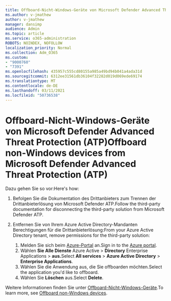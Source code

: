 ```yaml
---
title: Offboard-Nicht-Windows-Geräte von Microsoft Defender Advanced Threat Protection (ATP)
ms.author: v-jmathew
author: v-jmathew
manager: dansimp
audience: Admin
ms.topic: article
ms.service: o365-administration
ROBOTS: NOINDEX, NOFOLLOW
localization_priority: Normal
ms.collection: Adm_O365
ms.custom:
- "9000760"
- "7391"
ms.openlocfilehash: 435957c555cd80155a985a49bd94b041a4ada31d
ms.sourcegitcommit: 6312ee31561db36104f32282d019d069ede69174
ms.translationtype: MT
ms.contentlocale: de-DE
ms.lasthandoff: 03/11/2021
ms.locfileid: "50736538"
---
```

# <a name="offboard-non-windows-devices-from-microsoft-defender-advanced-threat-protection-atp"></a><span data-ttu-id="1e49f-102">Offboard-Nicht-Windows-Geräte von Microsoft Defender Advanced Threat Protection (ATP)</span><span class="sxs-lookup"><span data-stu-id="1e49f-102">Offboard non-Windows devices from Microsoft Defender Advanced Threat Protection (ATP)</span></span>

<span data-ttu-id="1e49f-103">Dazu gehen Sie so vor:</span><span class="sxs-lookup"><span data-stu-id="1e49f-103">Here's how:</span></span>

1. <span data-ttu-id="1e49f-104">Befolgen Sie die Dokumentation des Drittanbieters zum Trennen der Drittanbieterlösung von Microsoft Defender ATP.</span><span class="sxs-lookup"><span data-stu-id="1e49f-104">Follow the third-party documentation for disconnecting the third-party solution from Microsoft Defender ATP.</span></span>
2. <span data-ttu-id="1e49f-105">Entfernen Sie von Ihrem Azure Active Directory-Mandanten Berechtigungen für die Drittanbieterlösung:</span><span class="sxs-lookup"><span data-stu-id="1e49f-105">From your Azure Active Directory tenant, remove permissions for the third-party solution:</span></span>

    1. <span data-ttu-id="1e49f-106">Melden Sie sich beim [Azure-Portal](https://go.microsoft.com/fwlink/?linkid=2125612) an.</span><span class="sxs-lookup"><span data-stu-id="1e49f-106">Sign in to the [Azure portal](https://go.microsoft.com/fwlink/?linkid=2125612).</span></span>
    1. <span data-ttu-id="1e49f-107">Wählen **Sie Alle Dienste** Azure Active  >  **Directory** Enterprise Applications  >  **aus.**</span><span class="sxs-lookup"><span data-stu-id="1e49f-107">Select **All services** > **Azure Active Directory** > **Enterprise Applications**.</span></span>
    1. <span data-ttu-id="1e49f-108">Wählen Sie die Anwendung aus, die Sie offboarden möchten.</span><span class="sxs-lookup"><span data-stu-id="1e49f-108">Select the application you'd like to offboard.</span></span>
    1. <span data-ttu-id="1e49f-109">Wählen Sie **Löschen** aus.</span><span class="sxs-lookup"><span data-stu-id="1e49f-109">Select **Delete**.</span></span>

<span data-ttu-id="1e49f-110">Weitere Informationen finden Sie unter [Offboard-Nicht-Windows-Geräte](https://go.microsoft.com/fwlink/?linkid=2143630).</span><span class="sxs-lookup"><span data-stu-id="1e49f-110">To learn more, see [Offboard non-Windows devices](https://go.microsoft.com/fwlink/?linkid=2143630).</span></span>
